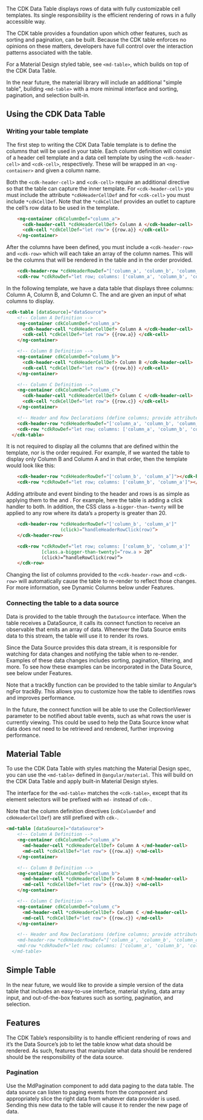 The CDK Data Table displays rows of data with fully customizable cell templates.
Its single responsibility is the efficient rendering of rows in a fully accessible way.

The CDK table provides a foundation upon which other features, such as sorting and pagination, can be built.
Because the CDK table enforces no opinions on these matters, developers have full control over the interaction patterns associated with the table.

For a Material Design styled table, see `<md-table>`, which builds on top of the CDK Data Table.

In the near future, the material library will include an additional "simple table",
building  `<md-table>` with a more minimal interface and sorting, pagination, and selection built-in.

<!-- example(table-basic) -->

## Using the CDK Data Table

### Writing your table template

The first step to writing the CDK Data Table template is to define the columns that will be used in your table.
Each column definition will consist of a header cell template and a data cell template by using
the `<cdk-header-cell>` and `<cdk-cell>`, respectively. These will be wrapped in an `<ng-container>` and given a column name.

Both the `<cdk-header-cell>` and `<cdk-cell>` require an additional directive so that the table can
capture the inner template. For `<cdk-header-cell>` you must include the attribute `*cdkHeaderCellDef`
and for `<cdk-cell>` you must include `*cdkCellDef`. Note that the `*cdkCellDef` provides an outlet
to capture the cell’s row data to be used in the template.

```html
    <ng-container cdkColumnDef="column_a">
      <cdk-header-cell *cdkHeaderCellDef> Column A </cdk-header-cell>
      <cdk-cell *cdkCellDef="let row"> {{row.a}} </cdk-cell>
    </ng-container>
```

After the columns have been defined, you must include a `<cdk-header-row>` and `<cdk-row>` which will
each take an array of the column names. This will be the columns that will be rendered in the table and in the order provided.

```html
    <cdk-header-row *cdkHeaderRowDef="['column_a', 'column_b', 'column_c']"></cdk-header-row>
    <cdk-row *cdkRowDef="let row; columns: ['column_a', 'column_b', 'column_c']"></cdk-row>
```

In the following template, we have a data table that displays three columns: Column A, Column B, and Column C.
The <cdk-header-row> and <cdk-row> are given an input of what columns to display.

```html
<cdk-table [dataSource]="dataSource">
    <!-- Column A Definition -->
    <ng-container cdkColumnDef="column_a">
      <cdk-header-cell *cdkHeaderCellDef> Column A </cdk-header-cell>
      <cdk-cell *cdkCellDef="let row"> {{row.a}} </cdk-cell>
    </ng-container>

    <!-- Column B Definition -->
    <ng-container cdkColumnDef="column_b">
      <cdk-header-cell *cdkHeaderCellDef> Column B </cdk-header-cell>
      <cdk-cell *cdkCellDef="let row"> {{row.b}} </cdk-cell>
    </ng-container>

    <!-- Column C Definition -->
    <ng-container cdkColumnDef="column_c">
      <cdk-header-cell *cdkHeaderCellDef> Column C </cdk-header-cell>
      <cdk-cell *cdkCellDef="let row"> {{row.c}} </cdk-cell>
    </ng-container>

    <!-- Header and Row Declarations (define columns; provide attribute and event binding) -->
    <cdk-header-row *cdkHeaderRowDef="['column_a', 'column_b', 'column_c']"></cdk-header-row>
    <cdk-row *cdkRowDef="let row; columns: ['column_a', 'column_b', 'column_c']"></cdk-row>
  </cdk-table>
```

It is not required to display all the columns that are defined within the template,
nor is the order required. For example, if we wanted the table to display only Column B
and Column A and in that order, then the template would look like this:

```html
    <cdk-header-row *cdkHeaderRowDef="['column_b', 'column_a’]"></cdk-header-row>
    <cdk-row *cdkRowDef="let row; columns: ['column_b', 'column_a']"></cdk-row>
```

Adding attribute and event binding to the header and rows is as simple as applying them to the
<cdk-header-row> and <cdk-row>. For example, here the table is adding a click handler to both.
In addition, the CSS class `a-bigger-than-twenty` will be applied to any row where its data’s `a` property is greater than 20.

```html
    <cdk-header-row *cdkHeaderRowDef="['column_b', 'column_a']"
                    (click)=”handleHeaderRowClick(row)”>
    </cdk-header-row>

    <cdk-row *cdkRowDef="let row; columns: ['column_b', 'column_a']"
             [class.a-bigger-than-twenty]=”row.a > 20”
             (click)=”handleRowClick(row)”>
    </cdk-row>
```

Changing the list of columns provided to the `<cdk-header-row>` and `<cdk-row>` will automatically
cause the table to re-render to reflect those changes. For more information, see Dynamic Columns below under Features.

### Connecting the table to a data source
Data is provided to the table through the `DataSource` interface. When the table receives a DataSource,
it calls its connect function to receive an observable that emits an array of data. Whenever the Data Source emits data to this stream, the table will use it to render its rows.

Since the Data Source provides this data stream, it is responsible for watching for data changes
and notifying the table when to re-render. Examples of these data changes includes sorting, pagination, filtering, and more.
To see how these examples can be incorporated in the Data Source, see below under Features.

Note that a trackBy function can be provided to the table similar to Angular’s ngFor trackBy.
This allows you to customize how the table to identifies rows and improves performance.

In the future, the connect function will be able to use the CollectionViewer parameter to be
notified about table events, such as what rows the user is currently viewing. This could be used to
help the Data Source know what data does not need to be retrieved and rendered, further improving performance.

## Material Table
To use the CDK Data Table with styles matching the Material Design spec, you can use the `<md-table>`
defined in `@angular/material`.  This will build on the CDK Data Table and apply built-in Material Design styles.

The interface for the `<md-table>` matches the `<cdk-table>`, except that its element selectors
will be prefixed with `md-` instead of `cdk-`.

Note that the column definition directives (`cdkColumnDef` and `cdkHeaderCellDef`) are still prefixed with `cdk-`.

```html
<md-table [dataSource]="dataSource">
    <!-- Column A Definition -->
    <ng-container cdkColumnDef="column_a">
      <md-header-cell *cdkHeaderCellDef> Column A </md-header-cell>
      <md-cell *cdkCellDef="let row"> {{row.a}} </md-cell>
    </ng-container>

    <!-- Column B Definition -->
    <ng-container cdkColumnDef="column_b">
      <md-header-cell *cdkHeaderCellDef> Column B </md-header-cell>
      <md-cell *cdkCellDef="let row"> {{row.b}} </md-cell>
    </ng-container>

    <!-- Column C Definition -->
    <ng-container cdkColumnDef="column_c">
      <md-header-cell *cdkHeaderCellDef> Column C </md-header-cell>
      <md-cell *cdkCellDef="let row"> {{row.c}} </md-cell>
    </ng-container>

    <!-- Header and Row Declarations (define columns; provide attribute and event binding) ->
    <md-header-row *cdkHeaderRowDef="['column_a', 'column_b', 'column_c']"></md-header-row>
    <md-row *cdkRowDef="let row; columns: ['column_a', 'column_b', 'column_c']"></md-row>
  </md-table>
```

## Simple Table

In the near future, we would like to provide a simple version of the data table that includes an easy-to-use interface,
material styling, data array input, and out-of-the-box features such as sorting, pagination, and selection.

## Features

The CDK Table’s responsibility is to handle efficient rendering of rows and it’s the Data Source’s job
to let the table know what data should be rendered. As such, features that manipulate what data should
be rendered should be the responsibility of the data source.

### Pagination
Use the MdPagination component to add data paging to the data table. The data source can listen to
paging events from the component and appropriately slice the right data from whatever data provider
is used. Sending this new data to the table will cause it to render the new page of data.

<!-- example(table-pagination) -->
